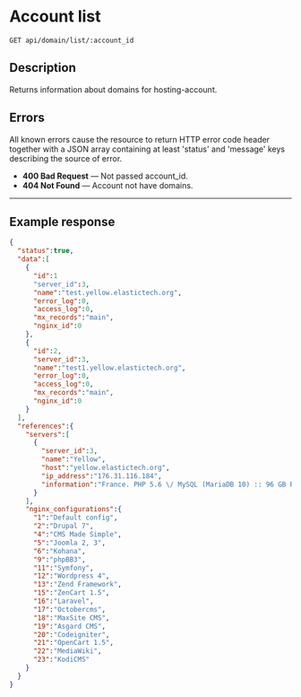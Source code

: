 # Account list

    GET api/domain/list/:account_id

## Description

Returns information about domains for hosting-account.

## Errors
All known errors cause the resource to return HTTP error code header together with a JSON array containing at least 'status' and 'message' keys describing the source of error.

- **400 Bad Request** — Not passed account_id. 
- **404 Not Found** — Account not have domains.

***

## Example response

```json
{
  "status":true,
  "data":[
    {
      "id":1
      "server_id":3,
      "name":"test.yellow.elastictech.org",
      "error_log":0,
      "access_log":0,
      "mx_records":"main",
      "nginx_id":0
    },
    {
      "id":2,
      "server_id":3,
      "name":"test1.yellow.elastictech.org",
      "error_log":0,
      "access_log":0,
      "mx_records":"main",
      "nginx_id":0
    }
  ],
  "references":{
    "servers":[
      {
        "server_id":3,
        "name":"Yellow",
        "host":"yellow.elastictech.org",
        "ip_address":"176.31.116.184",
        "information":"France. PHP 5.6 \/ MySQL (MariaDB 10) :: 96 GB RAM | 2x Intel Xeon E5606"
      }
    ],
    "nginx_configurations":{
      "1":"Default config",
      "2":"Drupal 7",
      "4":"CMS Made Simple",
      "5":"Joomla 2, 3",
      "6":"Kohana",
      "9":"phpBB3",
      "11":"Symfony",
      "12":"Wordpress 4",
      "13":"Zend Framework",
      "15":"ZenCart 1.5",
      "16":"Laravel",
      "17":"Octobercms",
      "18":"MaxSite CMS",
      "19":"Asgard CMS",
      "20":"Codeigniter",
      "21":"OpenCart 1.5",
      "22":"MediaWiki",
      "23":"KodiCMS"
    }
  }
}
```
